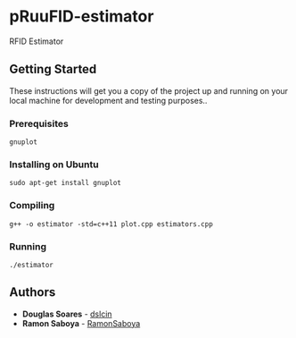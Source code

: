 # pRuuFID-estimator

RFID Estimator

## Getting Started

These instructions will get you a copy of the project up and running on your local machine for development and testing purposes..

### Prerequisites

```
gnuplot
```

### Installing on Ubuntu

```
sudo apt-get install gnuplot
```

### Compiling

```
g++ -o estimator -std=c++11 plot.cpp estimators.cpp
```

### Running

```
./estimator
```

## Authors

* **Douglas Soares** - [dslcin](https://github.com/dslcin)
* **Ramon Saboya** - [RamonSaboya](https://github.com/RamonSaboya)
